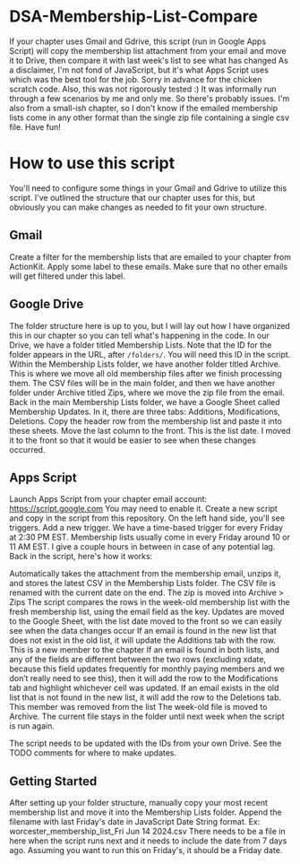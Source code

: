 # DSA-Membership-List-Compare
If your chapter uses Gmail and Gdrive, this script (run in Google Apps Script) will copy the membership list attachment from your email and move it to Drive, then compare it with last week's list to see what has changed
As a disclaimer, I'm not fond of JavaScript, but it's what Apps Script uses which was the best tool for the job. Sorry in advance for the chicken scratch code. Also, this was not rigorously tested :) It was informally run through a few scenarios by me and only me. So there's probably issues. I'm also from a small-ish chapter, so I don't know if the emailed membership lists come in any other format than the single zip file containing a single csv file. Have fun!

# How to use this script
You'll need to configure some things in your Gmail and Gdrive to utilize this script. I've outlined the structure that our chapter uses for this, but obviously you can make changes as needed to fit your own structure.

## Gmail
Create a filter for the membership lists that are emailed to your chapter from ActionKit. Apply some label to these emails. Make sure that no other emails will get filtered under this label.

## Google Drive
The folder structure here is up to you, but I will lay out how I have organized this in our chapter so you can tell what's happening in the code.
In our Drive, we have a folder titled Membership Lists. Note that the ID for the folder appears in the URL, after `/folders/`. You will need this ID in the script.
Within the Membership Lists folder, we have another folder titled Archive. This is where we move all old membership files after we finish processing them. The CSV files will be in the main folder, and then we have another folder under Archive titled Zips, where we move the zip file from the email.
Back in the main Membership Lists folder, we have a Google Sheet called Membership Updates. In it, there are three tabs: Additions, Modifications, Deletions.
Copy the header row from the membership list and paste it into these sheets. Move the last column to the front. This is the list date. I moved it to the front so that it would be easier to see when these changes occurred.

## Apps Script
Launch Apps Script from your chapter email account: https://script.google.com
You may need to enable it. Create a new script and copy in the script from this repository.
On the left hand side, you'll see triggers. Add a new trigger. We have a time-based trigger for every Friday at 2:30 PM EST. Membership lists usually come in every Friday around 10 or 11 AM EST. I give a couple hours in between in case of any potential lag.
Back in the script, here's how it works:

Automatically takes the attachment from the membership email, unzips it, and stores the latest CSV in the Membership Lists folder. The CSV file is renamed with the current date on the end.
The zip is moved into Archive > Zips
The script compares the rows in the week-old membership list with the fresh membership list, using the email field as the key.
Updates are moved to the Google Sheet, with the list date moved to the front so we can easily see when the data changes occur
If an email is found in the new list that does not exist in the old list, it will update the Additions tab with the row. This is a new member to the chapter
If an email is found in both lists, and any of the fields are different between the two rows (excluding xdate, because this field updates frequently for monthly paying members and we don’t really need to see this), then it will add the row to the Modifications tab and highlight whichever cell was updated.
If an email exists in the old list that is not found in the new list, it will add the row to the Deletions tab. This member was removed from the list
The week-old file is moved to Archive. The current file stays in the folder until next week when the script is run again.

The script needs to be updated with the IDs from your own Drive. See the TODO comments for where to make updates.

## Getting Started
After setting up your folder structure, manually copy your most recent membership list and move it into the Membership Lists folder. Append the filename with last Friday's date in JavaScript Date String format. Ex: worcester_membership_list_Fri Jun 14 2024.csv
There needs to be a file in here when the script runs next and it needs to include the date from 7 days ago. Assuming you want to run this on Friday's, it should be a Friday date.
